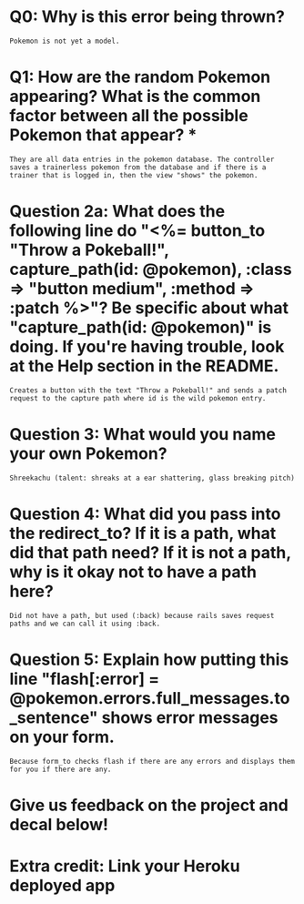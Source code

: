 # Q0: Why is this error being thrown?
	Pokemon is not yet a model.
# Q1: How are the random Pokemon appearing? What is the common factor between all the possible Pokemon that appear? *
	They are all data entries in the pokemon database. The controller saves a trainerless pokemon from the database and if there is a trainer that is logged in, then the view "shows" the pokemon.
# Question 2a: What does the following line do "<%= button_to "Throw a Pokeball!", capture_path(id: @pokemon), :class => "button medium", :method => :patch %>"? Be specific about what "capture_path(id: @pokemon)" is doing. If you're having trouble, look at the Help section in the README.
	Creates a button with the text "Throw a Pokeball!" and sends a patch request to the capture path where id is the wild pokemon entry. 
# Question 3: What would you name your own Pokemon?
	Shreekachu (talent: shreaks at a ear shattering, glass breaking pitch)

# Question 4: What did you pass into the redirect_to? If it is a path, what did that path need? If it is not a path, why is it okay not to have a path here?
	Did not have a path, but used (:back) because rails saves request paths and we can call it using :back.

# Question 5: Explain how putting this line "flash[:error] = @pokemon.errors.full_messages.to_sentence" shows error messages on your form.
	Because form_to checks flash if there are any errors and displays them for you if there are any.
# Give us feedback on the project and decal below!

# Extra credit: Link your Heroku deployed app
